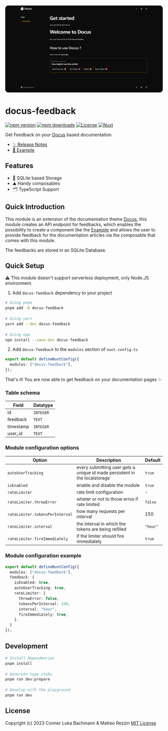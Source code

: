 ![/](https://github.com/Intevel/docus-feedback/blob/master/preview.png?raw=true)

# docus-feedback

[![npm version][npm-version-src]][npm-version-href]
[![npm downloads][npm-downloads-src]][npm-downloads-href]
[![License][license-src]][license-href]
[![Nuxt][nuxt-src]][nuxt-href]

Get Feedback on your [Docus](https://docus.dev) based documentation

- [✨ Release Notes](/CHANGELOG.md)
- [🏀 Example](https://codesandbox.io/p/sandbox/docus-feedback-example-8ucvjh?file=%2FREADME.md)

## Features

- 💾 SQLite based Storage
- ⛰ Handy composables
- 🗂 TypeScript Support

## Quick Introduction

This module is an extension of the documentation theme [Docus](https://docus.dev), this module creates an API endpoint for feedbacks, which enables the possibility to create a component like the [Example](https://codesandbox.io/p/sandbox/docus-feedback-example-8ucvjh?file=%2FREADME.md) and allows the user to provide feedback for the documentation articles via the composable that comes with this module.

The feedbacks are stored in an SQLite Database.

## Quick Setup

⚠️ This module doesn't support serverless deployment, only Node.JS environment. 

1. Add `docus-feedback` dependency to your project

```bash
# Using pnpm
pnpm add -D docus-feedback

# Using yarn
yarn add --dev docus-feedback

# Using npm
npm install --save-dev docus-feedback
```

2. Add `docus-feedback` to the `modules` section of `nuxt.config.ts`

```ts
export default defineNuxtConfig({
  modules: ["docus-feedback"],
});
```

That's it! You are now able to get feedback on your documentation pages ✨

### Table schema

| Field     | Datatype  |
| --------- | --------- |
| id        | `INTEGER` |
| feedback  | `TEXT`    |
| timestamp | `INTEGER` |
| user_id   | `TEXT`    |

### Module configuration options

| Option                          | Description                                                                | Default  |
| ------------------------------- | -------------------------------------------------------------------------- | -------- |
| `autoUserTracking`              | every submitting user gets a unique id made persistent in the localstorage | `true`   |
| `isEnabled`                     | enable and disable the module                                              | `true`   |
| `rateLimiter`                   | rate limit configuration                                                   | -        |
| `rateLimiter.throwError`        | wheter or not to throw erros if rate limited                               | `false`  |
| `rateLimiter.tokensPerInterval` | how many requests per interval                                             | 150      |
| `rateLimiter.interval`          | the interval in which the tokens are being refilled                        | `"hour"` |
| `rateLimiter.fireImmediately`   | if the limiter should fire immediately                                     | `true`   |

### Module configuration example

```ts
export default defineNuxtConfig({
  modules: ["docus-feedback"],
  feedback: {
    isEnabled: true,
    autoUserTracking: true,
    rateLimiter: {
      throwError: false,
      tokensPerInterval: 150,
      interval: "hour",
      fireImmediately: true,
    },
  }
});
```

## Development

```bash
# Install dependencies
pnpm install

# Generate type stubs
pnpm run dev:prepare

# Develop with the playground
pnpm run dev
```

## License

Copyright (c) 2023 Conner Luka Bachmann & Matteo Rezzin
[MIT License](./LICENSE)

<!-- Badges -->

[npm-version-src]: https://img.shields.io/npm/v/docus-feedback/latest.svg?style=flat&colorA=18181B&colorB=28CF8D
[npm-version-href]: https://npmjs.com/package/docus-feedback
[npm-downloads-src]: https://img.shields.io/npm/dm/docus-feedback.svg?style=flat&colorA=18181B&colorB=28CF8D
[npm-downloads-href]: https://npmjs.com/package/docus-feedback
[license-src]: https://img.shields.io/npm/l/docus-feedback.svg?style=flat&colorA=18181B&colorB=28CF8D
[license-href]: https://npmjs.com/package/docus-feedback
[nuxt-src]: https://img.shields.io/badge/Nuxt-18181B?logo=nuxt.js
[nuxt-href]: https://nuxt.com
